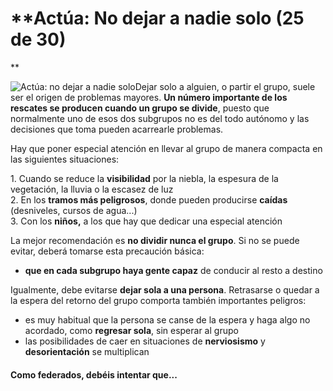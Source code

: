 # **Actúa: No dejar a nadie solo (25 de 30)  
**

![Actúa: no dejar a nadie solo](./gps_files/NO_TE_SEPARES.jpg)Dejar solo a alguien, o partir el grupo, suele ser el origen de problemas mayores. **Un número importante de los rescates se producen cuando un grupo se divide**, puesto que normalmente uno de esos dos subgrupos no es del todo autónomo y las decisiones que toma pueden acarrearle problemas.

Hay que poner especial atención en llevar al grupo de manera compacta en las siguientes situaciones:  

  
1\. Cuando se reduce la **visibilidad** por la niebla, la espesura de la vegetación, la lluvia o la escasez de luz  
2\. En los **tramos más peligrosos**, donde pueden producirse **caídas** (desniveles, cursos de agua...)  
3\. Con los **niños,** a los que hay que dedicar una especial atención

La mejor recomendación es **no dividir nunca el grupo**. Si no se puede evitar, deberá tomarse esta precaución básica:

*   **que en cada subgrupo haya gente capaz** de conducir al resto a destino

Igualmente, debe evitarse **dejar sola a una persona**. Retrasarse o quedar a la espera del retorno del grupo comporta también importantes peligros:

*   es muy habitual que la persona se canse de la espera y haga algo no acordado, como **regresar sola**, sin esperar al grupo
*   las posibilidades de caer en situaciones de **nerviosismo** y **desorientación** se multiplican

#### Como **federados**, debéis intentar que...